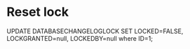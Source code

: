 # Reset lock
UPDATE DATABASECHANGELOGLOCK SET LOCKED=FALSE, LOCKGRANTED=null, LOCKEDBY=null where ID=1;

